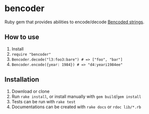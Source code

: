 # bencoder
Ruby gem that provides abilities to encode/decode [Bencoded strings](https://en.wikipedia.org/wiki/Bencode).

## How to use
1. Install
2. `require "bencoder"`
3. `Bencoder.decode("l3:foo3:bare") # => ["foo", "bar"]`
4. `Bencoder.encode({year: 1984}) # => "d4:yeari1984ee"`

## Installation
1. Download or clone
2. Run `rake install`, or install manually with `gem build`/`gem install`
3. Tests can be run with `rake test`
4. Documentations can be created with `rake docs` or `rdoc lib/*.rb`